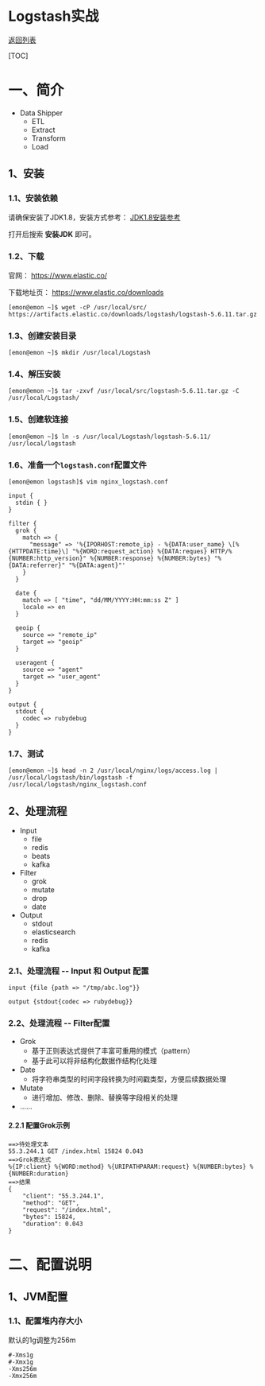 # Logstash实战

[返回列表](https://github.com/EmonCodingBackEnd/backend-tutorial)

[TOC]

# 一、简介

- Data Shipper
  - ETL
  - Extract
  - Transform
  - Load

## 1、安装

### 1.1、安装依赖

请确保安装了JDK1.8，安装方式参考： [JDK1.8安装参考](https://github.com/EmonCodingBackEnd/backend-tutorial/blob/master/tutorials/Linux/LinuxInAction.md)

打开后搜索 **安装JDK** 即可。

### 1.2、下载

官网： <https://www.elastic.co/>

下载地址页： <https://www.elastic.co/downloads>

```shell
[emon@emon ~]$ wget -cP /usr/local/src/ https://artifacts.elastic.co/downloads/logstash/logstash-5.6.11.tar.gz
```

### 1.3、创建安装目录

```shell
[emon@emon ~]$ mkdir /usr/local/Logstash
```

### 1.4、解压安装

```shell
[emon@emon ~]$ tar -zxvf /usr/local/src/logstash-5.6.11.tar.gz -C /usr/local/Logstash/
```

### 1.5、创建软连接

```shell
[emon@emon ~]$ ln -s /usr/local/Logstash/logstash-5.6.11/ /usr/local/logstash
```

### 1.6、准备一个`logstash.conf`配置文件

```shell
[emon@emon logstash]$ vim nginx_logstash.conf
```

```
input {
  stdin { }
}

filter {
  grok {
    match => {
      "message" => '%{IPORHOST:remote_ip} - %{DATA:user_name} \[%{HTTPDATE:time}\] "%{WORD:request_action} %{DATA:reques} HTTP/%{NUMBER:http_version}" %{NUMBER:response} %{NUMBER:bytes} "%{DATA:referrer}" "%{DATA:agent}"'
    }
  }

  date {
    match => [ "time", "dd/MM/YYYY:HH:mm:ss Z" ]
    locale => en
  }

  geoip {
    source => "remote_ip"
    target => "geoip"
  }

  useragent {
    source => "agent"
    target => "user_agent"
  }
}

output {
  stdout {
    codec => rubydebug
  }
}
```

### 1.7、测试

```shell
[emon@emon ~]$ head -n 2 /usr/local/nginx/logs/access.log | /usr/local/logstash/bin/logstash -f /usr/local/logstash/nginx_logstash.conf 
```









## 2、处理流程

- Input
  - file
  - redis
  - beats
  - kafka
- Filter
  - grok
  - mutate
  - drop
  - date
- Output
  - stdout
  - elasticsearch
  - redis
  - kafka

### 2.1、处理流程 -- Input 和 Output 配置

```
input {file {path => "/tmp/abc.log"}}
```

```
output {stdout{codec => rubydebug}}
```

### 2.2、处理流程 -- Filter配置

- Grok
  - 基于正则表达式提供了丰富可重用的模式（pattern）
  - 基于此可以将非结构化数据作结构化处理
- Date
  - 将字符串类型的时间字段转换为时间戳类型，方便后续数据处理
- Mutate
  - 进行增加、修改、删除、替换等字段相关的处理
- ......

#### 2.2.1 配置Grok示例

```
==>待处理文本
55.3.244.1 GET /index.html 15824 0.043
==>Grok表达式
%{IP:client} %{WORD:method} %{URIPATHPARAM:request} %{NUMBER:bytes} %{NUMBER:duration}
==>结果
{
    "client": "55.3.244.1",
    "method": "GET",
    "request": "/index.html",
    "bytes": 15824,
    "duration": 0.043
}
```







# 二、配置说明

## 1、JVM配置

### 1.1、配置堆内存大小

默认的1g调整为256m

```
#-Xms1g
#-Xmx1g
-Xms256m
-Xmx256m
```

